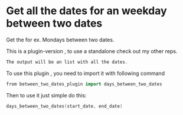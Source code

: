 # Get all the dates for an weekday between two dates
Get the for ex. Mondays between two dates.

This is a plugin-version , to use a standalone check out my other reps.
  
```c
The output will be an list with all the dates.
```

To use this plugin , you need to import it with following command
```p
from between_two_dates_plugin import days_between_two_dates
```

Then to use it just simple do this:

```c
days_between_two_dates(start_date, end_date)
```
